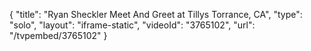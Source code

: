 {
    "title": "Ryan Sheckler Meet And Greet at Tillys Torrance, CA",
    "type": "solo",
    "layout": "iframe-static",
    "videoId": "3765102",
    "url": "\/tvpembed\/3765102"
}